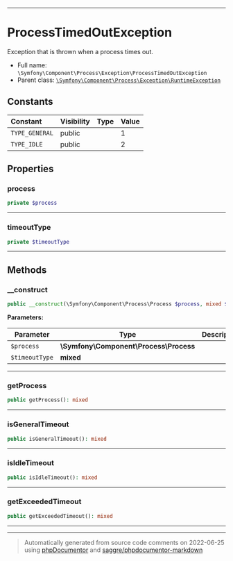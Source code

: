 ***

# ProcessTimedOutException

Exception that is thrown when a process times out.



* Full name: `\Symfony\Component\Process\Exception\ProcessTimedOutException`
* Parent class: [`\Symfony\Component\Process\Exception\RuntimeException`](./RuntimeException.md)


## Constants

| Constant | Visibility | Type | Value |
|:---------|:-----------|:-----|:------|
|`TYPE_GENERAL`|public| |1|
|`TYPE_IDLE`|public| |2|

## Properties


### process



```php
private $process
```






***

### timeoutType



```php
private $timeoutType
```






***

## Methods


### __construct



```php
public __construct(\Symfony\Component\Process\Process $process, mixed $timeoutType): mixed
```








**Parameters:**

| Parameter | Type | Description |
|-----------|------|-------------|
| `$process` | **\Symfony\Component\Process\Process** |  |
| `$timeoutType` | **mixed** |  |




***

### getProcess



```php
public getProcess(): mixed
```











***

### isGeneralTimeout



```php
public isGeneralTimeout(): mixed
```











***

### isIdleTimeout



```php
public isIdleTimeout(): mixed
```











***

### getExceededTimeout



```php
public getExceededTimeout(): mixed
```











***


***
> Automatically generated from source code comments on 2022-06-25 using [phpDocumentor](http://www.phpdoc.org/) and [saggre/phpdocumentor-markdown](https://github.com/Saggre/phpDocumentor-markdown)
